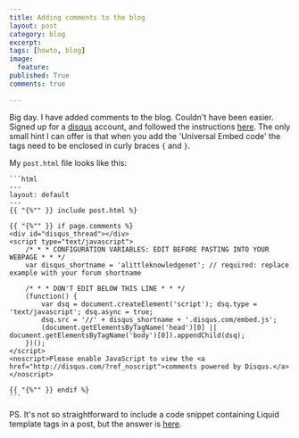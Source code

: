 ```yaml
---
title: Adding comments to the blog
layout: post
category: blog
excerpt:
tags: [howto, blog]
image:
  feature:
published: True
comments: true

---
```


Big day. I have added comments to the blog. Couldn't have been easier. Signed up for a [disqus](https://disqus.com/) account, and followed the instructions [here](https://help.disqus.com/customer/portal/articles/472138-jekyll-installation-instructions). The only small hint I can offer is that when you add the 'Universal Embed code' the tags need to be enclosed in curly braces `{` and `}`.

My `post.html` file looks like this:

    ```html
    ---
    layout: default
    ---
    {{ "{%"" }} include post.html %}

    {{ "{%"" }} if page.comments %}
    <div id="disqus_thread"></div>
    <script type="text/javascript">
        /* * * CONFIGURATION VARIABLES: EDIT BEFORE PASTING INTO YOUR WEBPAGE * * */
        var disqus_shortname = 'alittleknowledgenet'; // required: replace example with your forum shortname

        /* * * DON'T EDIT BELOW THIS LINE * * */
        (function() {
            var dsq = document.createElement('script'); dsq.type = 'text/javascript'; dsq.async = true;
            dsq.src = '//' + disqus_shortname + '.disqus.com/embed.js';
            (document.getElementsByTagName('head')[0] || document.getElementsByTagName('body')[0]).appendChild(dsq);
        })();
    </script>
    <noscript>Please enable JavaScript to view the <a href="http://disqus.com/?ref_noscript">comments powered by Disqus.</a></noscript>

    {{ "{%"" }} endif %}
    ```

PS. It's not so straightforward to include a code snippet containing Liquid template tags in  a post, but the answer is [here](http://jamiecollinson.com/blog/how-to-escape-liquid-template-tags/).